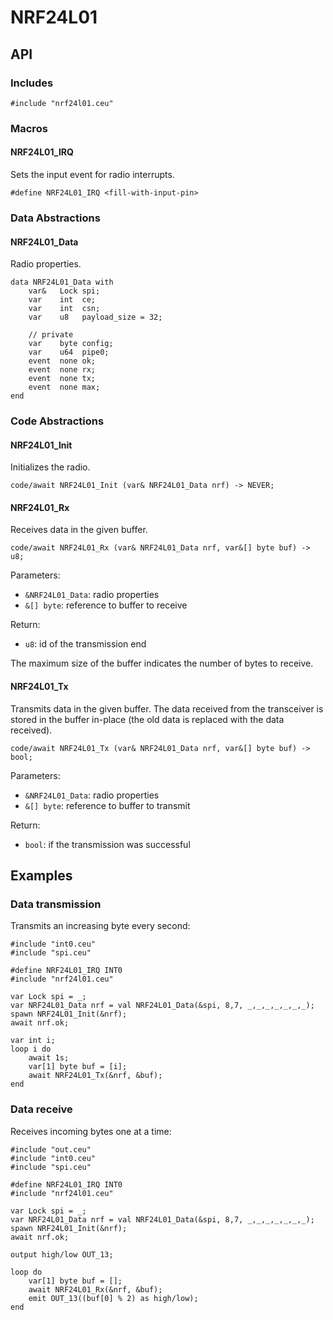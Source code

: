 # NRF24L01

## API

### Includes

```
#include "nrf24l01.ceu"
```

### Macros

#### NRF24L01_IRQ

Sets the input event for radio interrupts.

```
#define NRF24L01_IRQ <fill-with-input-pin>
```

### Data Abstractions

#### NRF24L01_Data

Radio properties.

```
data NRF24L01_Data with
    var&   Lock spi;
    var    int  ce;
    var    int  csn;
    var    u8   payload_size = 32;

    // private
    var    byte config;
    var    u64  pipe0;
    event  none ok;
    event  none rx;
    event  none tx;
    event  none max;
end
```

### Code Abstractions

#### NRF24L01_Init

Initializes the radio.

```
code/await NRF24L01_Init (var& NRF24L01_Data nrf) -> NEVER;
```

#### NRF24L01_Rx

Receives data in the given buffer.

```
code/await NRF24L01_Rx (var& NRF24L01_Data nrf, var&[] byte buf) -> u8;
```

Parameters:

- `&NRF24L01_Data`: radio properties
- `&[] byte`:       reference to buffer to receive

Return:

- `u8`: id of the transmission end

The maximum size of the buffer indicates the number of bytes to receive.

#### NRF24L01_Tx

Transmits data in the given buffer. The data received from the transceiver is stored in the buffer in-place (the old data is replaced with the data received).

```
code/await NRF24L01_Tx (var& NRF24L01_Data nrf, var&[] byte buf) -> bool;
```

Parameters:

- `&NRF24L01_Data`: radio properties
- `&[] byte`:       reference to buffer to transmit

Return:

- `bool`: if the transmission was successful

## Examples

### Data transmission

Transmits an increasing byte every second:

```
#include "int0.ceu"
#include "spi.ceu"

#define NRF24L01_IRQ INT0
#include "nrf24l01.ceu"

var Lock spi = _;
var NRF24L01_Data nrf = val NRF24L01_Data(&spi, 8,7, _,_,_,_,_,_,_);
spawn NRF24L01_Init(&nrf);
await nrf.ok;

var int i;
loop i do
    await 1s;
    var[1] byte buf = [i];
    await NRF24L01_Tx(&nrf, &buf);
end
```

### Data receive

Receives incoming bytes one at a time:

```
#include "out.ceu"
#include "int0.ceu"
#include "spi.ceu"

#define NRF24L01_IRQ INT0
#include "nrf24l01.ceu"

var Lock spi = _;
var NRF24L01_Data nrf = val NRF24L01_Data(&spi, 8,7, _,_,_,_,_,_,_);
spawn NRF24L01_Init(&nrf);
await nrf.ok;

output high/low OUT_13;

loop do
    var[1] byte buf = [];
    await NRF24L01_Rx(&nrf, &buf);
    emit OUT_13((buf[0] % 2) as high/low);
end
```
